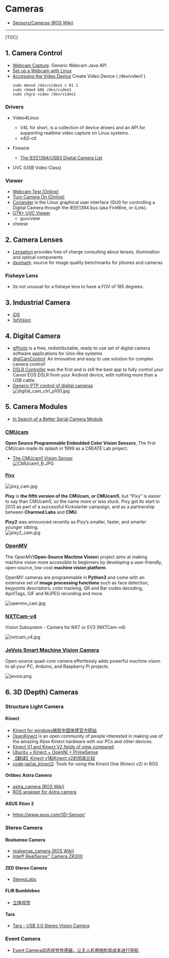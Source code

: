 # Cameras

* [Sensors/Cameras (ROS Wiki)](http://wiki.ros.org/Sensors/Cameras)

-----

[TOC]

## 1. Camera Control

* [Webcam Capture](http://webcam-capture.sarxos.pl/): Generic Webcam Java API
* [Set up a Webcam with Linux](http://www.linuxintro.org/wiki/Set_up_a_Webcam_with_Linux)
* [Accessing the Video Device](https://www.tldp.org/HOWTO/Webcam-HOWTO/dev-intro.html)
  Create Video Device ( /dev/video1 )
  ```
  sudo mknod /dev/video1 c 81 1
  sudo chmod 666 /dev/video1
  sudo chgrp video /dev/video1
  ```

### Drivers

* Video4Linux
  - V4L for short, is a collection of device drivers and an API for supporting realtime video capture on Linux systems.
  - v4l2-ctl

* Firewire
  - [The IEEE1394/USB3 Digital Camera List](https://damien.douxchamps.net/ieee1394/cameras/)

* UVC (USB Video Class)

### Viewer
- [Webcam Test (Online)](https://webcamtests.com/)
- [Turn Camera On (Online)](https://turncameraon.com/)
- [Coriander](https://damien.douxchamps.net/ieee1394/coriander/) is the Linux graphical user interface (GUI) for controlling a Digital Camera through the IEEE1394 bus (aka FireWire, or iLink).
- [GTK+ UVC Viewer](http://guvcview.sourceforge.net/index.html)
  * guvcview
- cheese


## 2. Camera Lenses
* [Lensation](https://www.lensation.de/) provides free of charge consulting about lenses, illumination and optical components
* [dxomark](https://www.dxomark.com/): source for image quality benchmarks for phones and cameras

### Fisheye Lens
* Its not unusual for a fisheye lens to have a FOV of 185 degrees.


## 3. Industrial Camera

* [iDS](https://en.ids-imaging.com/home.html)
* [1stVision](https://www.1stvision.com/)


## 4. Digital Camera
* [gPhoto](http://www.gphoto.org/) is a free, redistributable, ready to use set of digital camera software applications for Unix-like systems
* [digiCamControl](http://digicamcontrol.com/): An innovative and easy to use solution for complex camera control!
* [DSLR Controller](http://www.dslrcontroller.com/) was the first and is still the best app to fully control your Canon EOS DSLR from your Android device, with nothing more than a USB cable.
* [Generic PTP control of digital cameras](https://www.circuitsathome.com/camera-control/generic-ptp-control-of-digital-cameras/)  
![digital_cam_ctrl_p100.jpg](./images/digital_cam_ctrl_p100.jpg)


## 5. Camera Modules

* [In Search of a Better Serial Camera Module](http://sigalrm.blogspot.com/2013/07/in-search-of-better-serial-camera-module.html)

### [CMUcam](http://www.cmucam.org/)
**Open Source Programmable Embedded Color Vision Sensors**, The first CMUcam made its splash in 1999 as a CREATE Lab project.

* [The CMUcam1 Vision Sensor](https://www.cs.cmu.edu/~cmucam/qanda.html)  
![CMUcam1_B.JPG](./images/CMUcam1_B.JPG)

#### [Pixy](https://pixycam.com/)

![pixy_cam.jpg](./images/pixy_cam.jpg)

**Pixy** is **the fifth version of the CMUcam, or CMUcam5**, but “Pixy” is easier to say than CMUcam5, so the name more or less stuck.  Pixy got its start in 2013 as part of a successful Kickstarter campaign, and as a partnership between **Charmed Labs** and **CMU**.

**Pixy2** was announced recently as Pixy’s smaller, faster, and smarter younger sibling.  
![pixy2_cam.jpg](./images/pixy2_cam.jpg)

### [OpenMV](https://openmv.io/)
The OpenMV(**Open-Source Machine Vision**) project aims at making machine vision more accessible to beginners by developing a user-friendly, open-source, low-cost **machine vision platform**.  

OpenMV cameras are programmable in **Python3** and come with an extensive set of **image processing functions** such as face detection, keypoints descriptors, color tracking, QR and Bar codes decoding, AprilTags, GIF and MJPEG recording and more.  

![openmv_cam.jpg](./images/openmv_cam.jpg)

### [NXTCam-v4](http://www.mindsensors.com/ev3-and-nxt/14-vision-subsystem-camera-for-nxt-or-ev3-nxtcam-v4)
Vision Subsystem - Camera for NXT or EV3 (NXTCam-v4)  

![nxtcam_v4.jpg](./images/nxtcam_v4.jpg)

### [JeVois Smart Machine Vision Camera](http://jevois.org/)

Open-source quad-core camera effortlessly adds powerful machine vision to all your PC, Arduino, and Raspberry Pi projects.

![jevois.png](./images/jevois.png)


## 6. 3D (Depth) Cameras

### Structure Light Camera

#### Kinect
* [Kinect for windows微软中国体感官方网站](http://www.k4w.cn/)
* [OpenKinect](https://openkinect.org/wiki/Main_Page) is an open community of people interested in making use of the amazing Xbox Kinect hardware with our PCs and other devices.
* [Kinect V1 and Kinect V2 fields of view compared](http://smeenk.com/kinect-field-of-view-comparison/)
* [Ubuntu + Kinect + OpenNI + PrimeSense](http://mitchtech.net/ubuntu-kinect-openni-primesense/)
* [【翻译】Kinect v1和Kinect v2的彻底比较](http://www.cnblogs.com/TracePlus/p/4136297.html)
* [code-iai/iai_kinect2](https://github.com/code-iai/iai_kinect2): Tools for using the Kinect One (Kinect v2) in ROS

#### Orbbec Astra Camera
* [astra_camera (ROS Wiki)](http://wiki.ros.org/astra_camera)
* [ROS wrapper for Astra camera](https://github.com/orbbec/ros_astra_camera)

#### ASUS Xtion 2
* https://www.asus.com/3D-Sensor/

### Stereo Camera

#### Realsense Camera
* [realsense_camera (ROS Wiki)](http://wiki.ros.org/realsense_camera)
* [Intel® RealSense­™ Camera ZR300](https://software.intel.com/en-us/realsense/zr300)

#### ZED Stereo Camera
* [StereoLabs](https://www.stereolabs.com/)

#### FLIR Bumblebee
* [立体视觉](https://www.ptgrey.com/stereo-vision-cameras-systems)

#### Tara
* [Tara - USB 3.0 Stereo Vision Camera](https://www.e-consystems.com/3D-USB-stereo-camera.asp)

### Event Camera
* [Event Camera动态视觉传感器，让无人机用相机低成本进行导航](https://www.leiphone.com/news/201709/LkfPqS60ZYgmXk8x.html)
